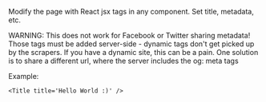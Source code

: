 
Modify the page <head> with React jsx tags in any component. Set title, metadata, etc.

WARNING: This does not work for Facebook or Twitter sharing metadata! 
Those tags must be added server-side - dynamic tags don't get picked up by the scrapers.
If you have a dynamic site, this can be a pain. One solution is to share a different url, where the server includes the og: meta tags

Example:

	<Title title='Hello World :)' />
